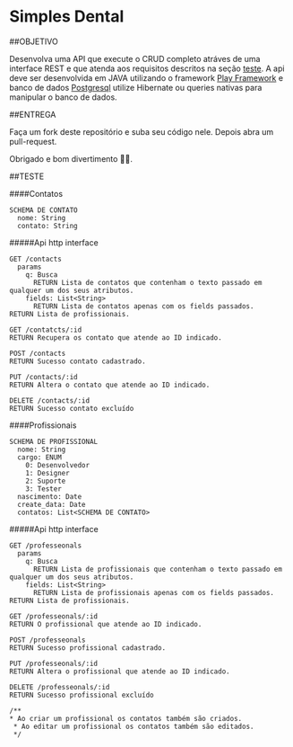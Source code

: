 # Simples Dental

##OBJETIVO

Desenvolva uma API que execute o CRUD completo atráves de uma interface REST e que atenda aos requisitos descritos na seção [teste](#TESTE). A api deve ser desenvolvida em JAVA utilizando o framework [Play Framework](https://www.playframework.com/documentation/2.4.x/NewApplication) e banco de dados [Postgresql](http://www.postgresql.org/) utilize Hibernate ou queries nativas para manipular o banco de dados.

##ENTREGA

Faça um fork deste repositório e suba seu código nele. Depois abra um pull-request.

Obrigado e bom divertimento 💪💪.





##TESTE

####Contatos

```
SCHEMA DE CONTATO
  nome: String
  contato: String
```

#####Api http interface
```
GET /contacts
  params
    q: Busca
      RETURN Lista de contatos que contenham o texto passado em qualquer um dos seus atributos.
    fields: List<String>
      RETURN Lista de contatos apenas com os fields passados.
RETURN Lista de profissionais.

GET /contatcts/:id
RETURN Recupera os contato que atende ao ID indicado.

POST /contacts
RETURN Sucesso contato cadastrado.

PUT /contacts/:id
RETURN Altera o contato que atende ao ID indicado.

DELETE /contacts/:id
RETURN Sucesso contato excluído
````




####Profissionais

```
SCHEMA DE PROFISSIONAL
  nome: String
  cargo: ENUM
    0: Desenvolvedor
    1: Designer
    2: Suporte
    3: Tester
  nascimento: Date
  create_data: Date
  contatos: List<SCHEMA DE CONTATO>
```

#####Api http interface
```
GET /professeonals
  params
    q: Busca
      RETURN Lista de profissionais que contenham o texto passado em qualquer um dos seus atributos.
    fields: List<String>
      RETURN Lista de profissionais apenas com os fields passados.
RETURN Lista de profissionais.

GET /professeonals/:id
RETURN O profissional que atende ao ID indicado.

POST /professeonals
RETURN Sucesso profissional cadastrado.

PUT /professeonals/:id
RETURN Altera o profissional que atende ao ID indicado.

DELETE /professeonals/:id
RETURN Sucesso profissional excluído

/**
* Ao criar um profissional os contatos também são criados.
 * Ao editar um profissional os contatos também são editados.
 */
```
